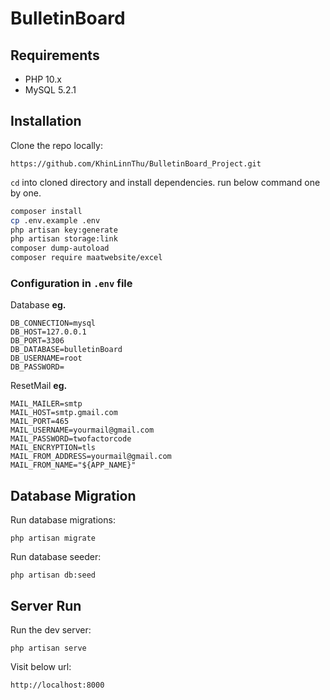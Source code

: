 # BulletinBoard

## Requirements
- PHP 10.x
- MySQL 5.2.1

## Installation

Clone the repo locally:
```
https://github.com/KhinLinnThu/BulletinBoard_Project.git
```

`cd` into cloned directory and install dependencies. run below command one by one.
```bash
composer install
cp .env.example .env
php artisan key:generate
php artisan storage:link
composer dump-autoload
composer require maatwebsite/excel
```

### Configuration in `.env` file

Database **eg.**
```
DB_CONNECTION=mysql
DB_HOST=127.0.0.1
DB_PORT=3306
DB_DATABASE=bulletinBoard
DB_USERNAME=root
DB_PASSWORD=
```
ResetMail **eg.**
```
MAIL_MAILER=smtp
MAIL_HOST=smtp.gmail.com
MAIL_PORT=465
MAIL_USERNAME=yourmail@gmail.com
MAIL_PASSWORD=twofactorcode
MAIL_ENCRYPTION=tls
MAIL_FROM_ADDRESS=yourmail@gmail.com
MAIL_FROM_NAME="${APP_NAME}"
```

## Database Migration

Run database migrations:
```
php artisan migrate
```

Run database seeder:
```
php artisan db:seed
```

## Server Run

Run the dev server:
```
php artisan serve
```

Visit below url:
```
http://localhost:8000
```
